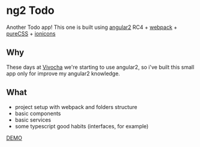 # ng2 Todo
Another Todo app! This one is built using [angular2](https://angular.io) RC4 + [webpack](https://webpack.github.io/) + [pureCSS](http://purecss.io/) + [ionicons](http://ionicons.com/)

## Why
These days at [Vivocha](http://www.vivocha.com/) we're starting to use angular2, so i've built this small app only for improve my angular2 knowledge.

## What
* project setup with webpack and folders structure
* basic components
* basic services
* some typescript good habits (interfaces, for example)

[DEMO](http://gianfranco-frau.com/ng2Todo/)
